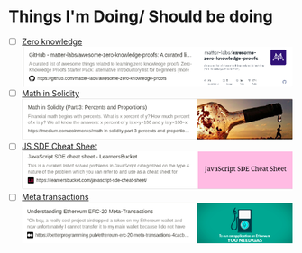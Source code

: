 # Things I'm Doing/ Should be doing

- [ ] [Zero knowledge](https://github.com/matter-labs/awesome-zero-knowledge-proofs)
      ![](assets/2022-08-22-15-55-56.png)
- [ ] [Math in Solidity](https://medium.com/coinmonks/math-in-solidity-part-3-percents-and-proportions-4db014e080b1)
      ![](assets/2022-08-22-15-54-42.png)
- [ ] [JS SDE Cheat Sheet](https://learnersbucket.com/javascript-sde-cheat-sheet/)
      ![](assets/2022-08-22-15-55-08.png)
- [ ] [Meta transactions](https://betterprogramming.pub/ethereum-erc-20-meta-transactions-4cacbb3630ee)
      ![](assets/2022-08-22-15-54-16.png)
